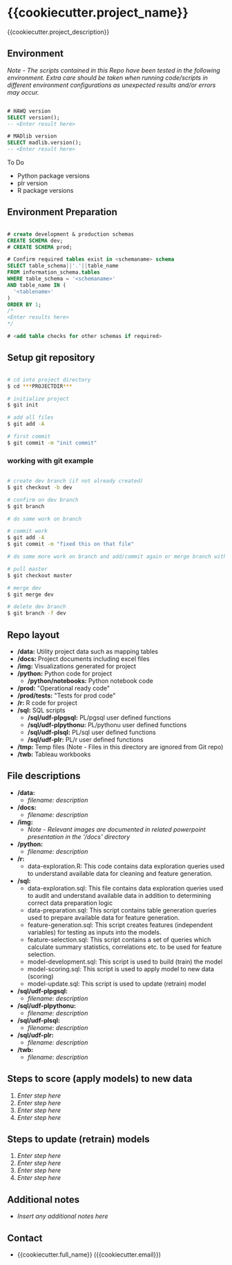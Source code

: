 # {{cookiecutter.project_name}}

{{cookiecutter.project_description}}


## Environment

*Note - The scripts contained in this Repo have been tested in the following
environment. Extra care should be taken when running code/scripts in different
environment configurations as unexpected results and/or errors may occur.*

```sql

# HAWQ version
SELECT version();
-- <Enter result here>

# MADlib version
SELECT madlib.version();
-- <Enter result here>

```

To Do
* Python package versions
* plr version
* R package versions


## Environment Preparation

``` sql

# create development & production schemas
CREATE SCHEMA dev;
# CREATE SCHEMA prod;

# Confirm required tables exist in <schemaname> schema
SELECT table_schema||'.'||table_name
FROM information_schema.tables
WHERE table_schema = '<schemaname>'
AND table_name IN (
  '<tablename>'
)
ORDER BY 1;
/*
<Enter results here>
*/

# <add table checks for other schemas if required>
```


## Setup git repository
```bash

# cd into project directory
$ cd ***PROJECTDIR***

# initialize project
$ git init

# add all files
$ git add -A

# first commit
$ git commit -m "init commit"

```

### working with git example
```bash

# create dev branch (if not already created)
$ git checkout -b dev

# confirm on dev branch
$ git branch

# do some work on branch

# commit work
$ git add -A
$ git commit -m "fixed this on that file"

# do some more work on branch and add/commit again or merge branch with master

# pull master
$ git checkout master

# merge dev
$ git merge dev

# delete dev branch
$ git branch -f dev

```

## Repo layout

* **/data:** Utility project data such as mapping tables
* **/docs:** Project documents including excel files
* **/img:** Visualizations generated for project
* **/python:** Python code for project
  * **/python/notebooks:** Python notebook code
* **/prod:** "Operational ready code"
* **/prod/tests:**  "Tests for prod code"
* **/r:** R code for project
* **/sql:** SQL scripts
  * **/sql/udf-plpgsql:** PL/pgsql user defined functions
  * **/sql/udf-plpythonu:** PL/pythonu user defined functions
  * **/sql/udf-plsql:** PL/sql user defined functions
  * **/sql/udf-plr:** PL/r user defined functions
* **/tmp:** Temp files (Note - Files in this directory are ignored from Git repo)
* **/twb:** Tableau workbooks


## File descriptions

* **/data:**
  * *filename: description*
* **/docs:**
  * *filename: description*
* **/img:**
  * *Note - Relevant images are documented in related powerpoint presentation in
    the '/docs' directory*
* **/python:**
  * *filename: description*
* **/r:**
  * data-exploration.R: This code contains data exploration queries used
    to understand available data for cleaning and feature generation.
* **/sql:**
  * data-exploration.sql: This file contains data exploration queries used to
    audit and understand available data in addition to determining correct data
    preparation logic
  * data-preparation.sql:  This script contains table generation queries
    used to prepare available data for feature generation.
  * feature-generation.sql: This script creates features (independent
    variables) for testing as inputs into the models.
  * feature-selection.sql: This script contains a set of queries which
    calculate summary statistics, correlations etc. to be used for feature
    selection.
  * model-development.sql: This script is used to build (train) the model
  * model-scoring.sql: This script is used to apply model to new data (scoring)
  * model-update.sql: This script is used to update (retrain) model
* **/sql/udf-plpgsql:**
  * *filename: description*
* **/sql/udf-plpythonu:**
  * *filename: description*
* **/sql/udf-plsql:**
  * *filename: description*
* **/sql/udf-plr:**
  * *filename: description*
* **/twb:**
  * *filename: description*


## Steps to score (apply models) to new data

1. *Enter step here*
2. *Enter step here*
3. *Enter step here*
4. *Enter step here*


## Steps to update (retrain) models

1. *Enter step here*
2. *Enter step here*
3. *Enter step here*
4. *Enter step here*


## Additional notes

* *Insert any additional notes here*

## Contact

* {{cookiecutter.full_name}} ({{cookiecutter.email}})
